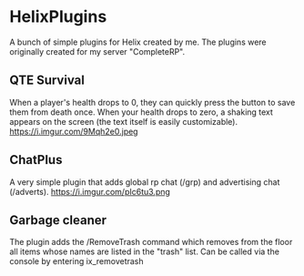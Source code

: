 # HelixPlugins
A bunch of simple plugins for Helix created by me.
The plugins were originally created for my server "CompleteRP".

## QTE Survival
When a player's health drops to 0, they can quickly press the button to save them from death once.
When your health drops to zero, a shaking text appears on the screen (the text itself is easily customizable).
https://i.imgur.com/9Mqh2e0.jpeg

## ChatPlus
A very simple plugin that adds global rp chat (/grp) and advertising chat (/adverts).
https://i.imgur.com/pIc6tu3.png

## Garbage cleaner
The plugin adds the /RemoveTrash command which removes from the floor all items whose names are listed in the "trash" list.
Can be called via the console by entering ix_removetrash
